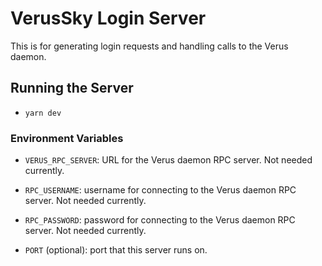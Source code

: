 # VerusSky Login Server

This is for generating login requests and handling calls to the Verus daemon.

## Running the Server

- `yarn dev` 

### Environment Variables

- `VERUS_RPC_SERVER`: URL for the Verus daemon RPC server. Not needed currently.

- `RPC_USERNAME`: username for connecting to the Verus daemon RPC server. Not needed currently.
- `RPC_PASSWORD`: password for connecting to the Verus daemon RPC server. Not needed currently.

- `PORT` (optional): port that this server runs on.

